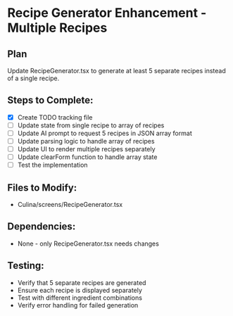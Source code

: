# Recipe Generator Enhancement - Multiple Recipes

## Plan
Update RecipeGenerator.tsx to generate at least 5 separate recipes instead of a single recipe.

## Steps to Complete:
- [x] Create TODO tracking file
- [ ] Update state from single recipe to array of recipes
- [ ] Update AI prompt to request 5 recipes in JSON array format
- [ ] Update parsing logic to handle array of recipes
- [ ] Update UI to render multiple recipes separately
- [ ] Update clearForm function to handle array state
- [ ] Test the implementation

## Files to Modify:
- Culina/screens/RecipeGenerator.tsx

## Dependencies:
- None - only RecipeGenerator.tsx needs changes

## Testing:
- Verify that 5 separate recipes are generated
- Ensure each recipe is displayed separately
- Test with different ingredient combinations
- Verify error handling for failed generation
